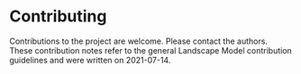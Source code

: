 # Contributing
Contributions to the project are welcome. Please contact the authors.  
These contribution notes refer to the general Landscape Model contribution guidelines and were written on 2021-07-14. 

